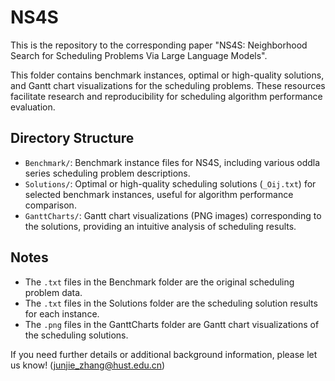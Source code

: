 # NS4S

This is the repository to the corresponding paper "NS4S: Neighborhood Search for Scheduling Problems Via Large Language Models". 

This folder contains benchmark instances, optimal or high-quality solutions, and Gantt chart visualizations for the scheduling problems. These resources facilitate research and reproducibility for scheduling algorithm performance evaluation.

## Directory Structure

- `Benchmark/`: Benchmark instance files for NS4S, including various oddla series scheduling problem descriptions.
- `Solutions/`: Optimal or high-quality scheduling solutions (`_Oij.txt`) for selected benchmark instances, useful for algorithm performance comparison.
- `GanttCharts/`: Gantt chart visualizations (PNG images) corresponding to the solutions, providing an intuitive analysis of scheduling results.

## Notes

- The `.txt` files in the Benchmark folder are the original scheduling problem data.
- The `.txt` files in the Solutions folder are the scheduling solution results for each instance.
- The `.png` files in the GanttCharts folder are Gantt chart visualizations of the scheduling solutions.

If you need further details or additional background information, please let us know! (junjie_zhang@hust.edu.cn) 
